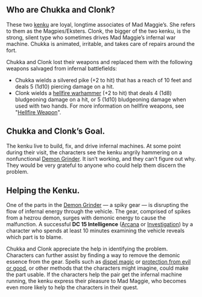 ## Who are Chukka and Clonk?
These two [kenku](https://www.dndbeyond.com/monsters/17165-kenku) are loyal, longtime associates of Mad Maggie’s. She refers to them as the Magpies/Eksters. Clonk, the bigger of the two kenku, is the strong, silent type who sometimes drives Mad Maggie’s infernal war machine. Chukka is animated, irritable, and takes care of repairs around the fort.

Chukka and Clonk lost their weapons and replaced them with the following weapons salvaged from infernal battlefields:
-   Chukka wields a silvered pike (+2 to hit) that has a reach of 10 feet and deals 5 (1d10) piercing damage on a hit.
-   Clonk wields a [hellfire warhammer](https://www.dndbeyond.com/magic-items/843043-hellfire-warhammer) (+2 to hit) that deals 4 (1d8) bludgeoning damage on a hit, or 5 (1d10) bludgeoning damage when used with two hands. For more information on hellfire weapons, see "[Hellfire Weapon](https://www.dndbeyond.com/sources/bgdia/magic-items#HellfireWeapon "Hellfire Weapon")".

## Chukka and Clonk’s Goal. 
The kenku live to build, fix, and drive infernal machines. At some point during their visit, the characters see the kenku angrily hammering on a nonfunctional [Demon Grinder](https://www.dndbeyond.com/vehicles/demon-grinder). It isn’t working, and they can’t figure out why. They would be very grateful to anyone who could help them discern the problem.

## Helping the Kenku. 
One of the parts in the [Demon Grinder](https://www.dndbeyond.com/vehicles/demon-grinder) — a spiky gear — is disrupting the flow of infernal energy through the vehicle. The gear, comprised of spikes from a hezrou demon, surges with demonic energy to cause the malfunction. A successful **DC 15 Intelligence** ([Arcana](https://www.dndbeyond.com/compendium/rules/basic-rules/using-ability-scores#Arcana) or [Investigation](https://www.dndbeyond.com/compendium/rules/basic-rules/using-ability-scores#Investigation)) by a character who spends at least 10 minutes examining the vehicle reveals which part is to blame.

Chukka and Clonk appreciate the help in identifying the problem. Characters can further assist by finding a way to remove the demonic essence from the gear. Spells such as [dispel magic](https://www.dndbeyond.com/spells/dispel-magic) or [protection from evil or good](https://www.dndbeyond.com/spells/protection-from-evil-and-good), or other methods that the characters might imagine, could make the part usable. If the characters help the pair get the infernal machine running, the kenku express their pleasure to Mad Maggie, who becomes even more likely to help the characters in their quest.

